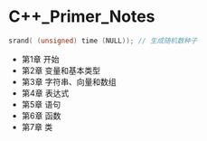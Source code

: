 # C++_Primer_Notes

```cpp
srand( (unsigned) time (NULL)); // 生成随机数种子
```

- 第1章 开始
- 第2章 变量和基本类型
- 第3章 字符串、向量和数组
- 第4章 表达式
- 第5章 语句
- 第6章 函数
- 第7章 类